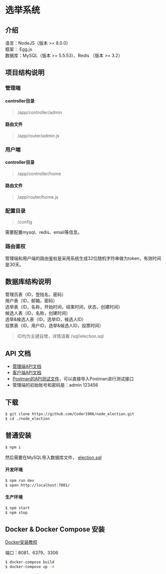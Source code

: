 # 选举系统

## 介绍

语言：NodeJS（版本 >= 8.0.0）  
框架： Egg.js  
数据库：MySQL（版本 >= 5.5.53）、Redis （版本 >= 3.2） 

## 项目结构说明

### 管理端

#### controller目录

> /app/controller/admin  

#### 路由文件

> /app/router/admin.js

### 用户端

#### controller目录

> /app/controller/home  

#### 路由文件

> /app/router/home.js

### 配置目录

> /config

需要配置mysql、redis、email等信息。

### 路由鉴权

管理端和用户端的路由鉴权是采用系统生成32位随机字符串做为token，有效时间是30天。

## 数据库结构说明

管理员表（ID，登陆名，密码）  
用户表（ID，邮箱，密码）  
选举表（ID，名称，开始时间，结束时间，状态，创建时间）  
候选人表（ID，名称，创建时间）  
选举&候选人表（ID，选举ID，候选人ID）  
投票表（ID，用户ID，选举&候选人ID，投票时间）  

> ID均为主键自增，详情请看 /sql/election.sql

## API 文档

- [管理端API文档](https://github.com/Coder1906/node_election/blob/master/docs/admin_api.md)  
- [客户端API文档](https://github.com/Coder1906/node_election/blob/master/docs/home_api.md)  
- [Postman的API测试文件](https://github.com/Coder1906/node_election/blob/master/docs/election.postman_collection.md)，可以直接导入Postman进行测试接口
- 管理端的初始账号和密码是：admin 123456

## 下载

```bash
$ git clone https://github.com/Coder1906/node_election.git
$ cd ./node_election
```

## 普通安装

```bash
$ npm i
```

然后需要在MySQL导入数据库文件， [election.sql](https://github.com/Coder1906/node_election/blob/master/sql/election.sql)  

#### 开发环境

```bash
$ npm run dev
$ open http://localhost:7001/
```

#### 生产环境

```bash
$ npm start
$ npm stop
```

## Docker & Docker Compose 安装

[Docker安装教程](https://github.com/Coder1906/node_election/blob/master/docs/docker.md)  

端口：8081、6379、3306

```bash
$ docker-compose build
$ docker-compose up -d
```
